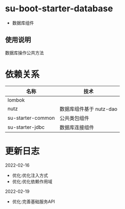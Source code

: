 # su-boot-starter-database

- 数据库组件

## 使用说明

数据库操作公共方法

# 依赖关系


| 名称         | 技术               |
|------------|------------------|
| lombok |                  |
| nutz   | 数据库组件基于 nutz-dao |
| su-starter-common  | 公共类包组件           |
| su-starter-jdbc  | 数据库连接组件          |

# 更新日志

2022-02-16
* 优化:优化注入方式
* 优化:优化依赖作用域

2022-02-19
* 优化:完善基础服务API

